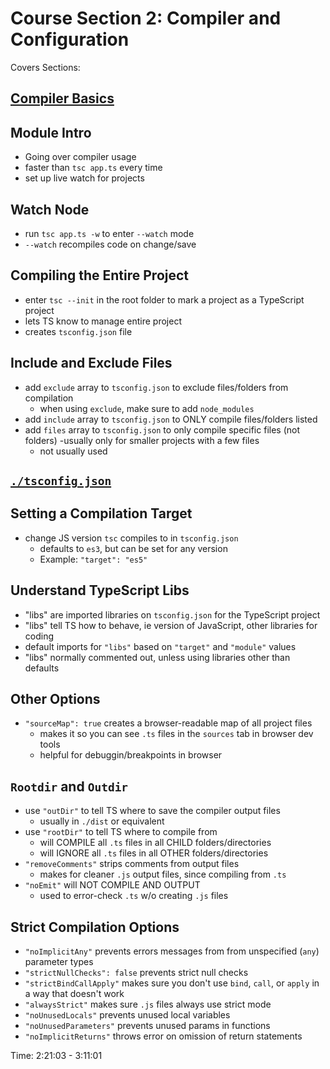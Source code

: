 # Course Section 2: Compiler and Configuration

Covers Sections:

## <strong><u>Compiler Basics</u></strong>

## Module Intro

- Going over compiler usage
- faster than `tsc app.ts` every time
- set up live watch for projects

## Watch Node

- run `tsc app.ts -w` to enter `--watch` mode
- `--watch` recompiles code on change/save

## Compiling the Entire Project

- enter `tsc --init` in the root folder to mark a project as a TypeScript project
- lets TS know to manage entire project
- creates `tsconfig.json` file

## Include and Exclude Files

- add `exclude` array to `tsconfig.json` to exclude files/folders from compilation
  - when using `exclude`, make sure to add `node_modules`
- add `include` array to `tsconfig.json` to ONLY compile files/folders listed
- add `files` array to `tsconfig.json` to only compile specific files (not folders)
  -usually only for smaller projects with a few files
  - not usually used

## <strong><u>`./tsconfig.json`</u></strong>

## Setting a Compilation Target

- change JS version `tsc` compiles to in `tsconfig.json`
  - defaults to `es3`, but can be set for any version
  - Example: `"target": "es5"`

## Understand TypeScript Libs

- "libs" are imported libraries on `tsconfig.json` for the TypeScript project
- "libs" tell TS how to behave, ie version of JavaScript, other libraries for coding
- default imports for `"libs"` based on `"target"` and `"module"` values
- "libs" normally commented out, unless using libraries other than defaults

## Other Options

- `"sourceMap": true` creates a browser-readable map of all project files
  - makes it so you can see `.ts` files in the `sources` tab in browser dev tools
  - helpful for debuggin/breakpoints in browser

## `Rootdir` and `Outdir`

- use `"outDir"` to tell TS where to save the compiler output files
  - usually in `./dist` or equivalent
- use `"rootDir"` to tell TS where to compile from
  - will COMPILE all `.ts` files in all CHILD folders/directories
  - will IGNORE all `.ts` files in all OTHER folders/directories
- `"removeComments"` strips comments from output files
  - makes for cleaner `.js` output files, since compiling from `.ts`
- `"noEmit"` will NOT COMPILE AND OUTPUT
  - used to error-check `.ts` w/o creating `.js` files

## Strict Compilation Options

- `"noImplicitAny"` prevents errors messages from from unspecified (`any`) parameter types
- `"strictNullChecks": false` prevents strict null checks
- `"strictBindCallApply"` makes sure you don't use `bind`, `call`, or `apply` in a way that doesn't work
- `"alwaysStrict"` makes sure `.js` files always use strict mode
- `"noUnusedLocals"` prevents unused local variables
- `"noUnusedParameters"` prevents unused params in functions
- `"noImplicitReturns"` throws error on omission of return statements

Time: 2:21:03 - 3:11:01

